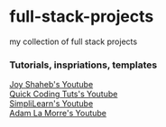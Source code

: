 # full-stack-projects
my collection of full stack projects

### Tutorials, inspriations, templates
<a href="https://www.youtube.com/c/joyshaheb">Joy Shaheb's Youtube</a><br>
<a href="https://www.youtube.com/channel/UCkRvlbw8ORh0Nb2k3_avz7Q">Quick Coding Tuts's Youtube</a><br>
<a href="https://www.youtube.com/c/SimplilearnOfficial">SimpliLearn's Youtube</a><br>
<a href="https://www.youtube.com/user/babaganoooosh">Adam La Morre's Youtube</a><br>

